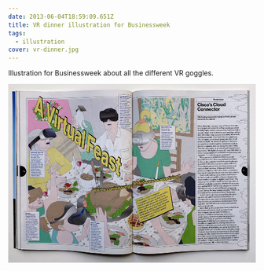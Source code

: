 ```yaml
---
date: 2013-06-04T18:59:09.651Z
title: VR dinner illustration for Businessweek
tags:
  - illustration
cover: vr-dinner.jpg
---
```

Illustration for Businessweek about all the different VR goggles.

![](dscf0712.jpg)